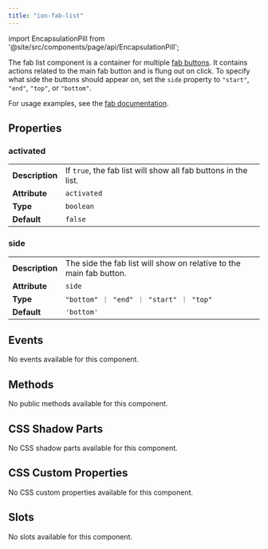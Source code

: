 ```yaml
---
title: "ion-fab-list"
---
```


import EncapsulationPill from '@site/src/components/page/api/EncapsulationPill';

<EncapsulationPill type="shadow" />

The fab list component is a container for multiple [fab buttons](./fab-button). It contains actions related to the main fab button and is flung out on click. To specify what side the buttons should appear on, set the `side` property to `"start"`, `"end"`, `"top"`, or `"bottom"`.

For usage examples, see the [fab documentation](./fab).

## Properties

### activated

|                 |                                                                |
| --------------- | -------------------------------------------------------------- |
| **Description** | If `true`, the fab list will show all fab buttons in the list. |
| **Attribute**   | `activated`                                                    |
| **Type**        | `boolean`                                                      |
| **Default**     | `false`                                                        |

### side

|                 |                                                                     |
| --------------- | ------------------------------------------------------------------- |
| **Description** | The side the fab list will show on relative to the main fab button. |
| **Attribute**   | `side`                                                              |
| **Type**        | `"bottom" ｜ "end" ｜ "start" ｜ "top"`                             |
| **Default**     | `'bottom'`                                                          |

## Events

No events available for this component.

## Methods

No public methods available for this component.

## CSS Shadow Parts

No CSS shadow parts available for this component.

## CSS Custom Properties

No CSS custom properties available for this component.

## Slots

No slots available for this component.
